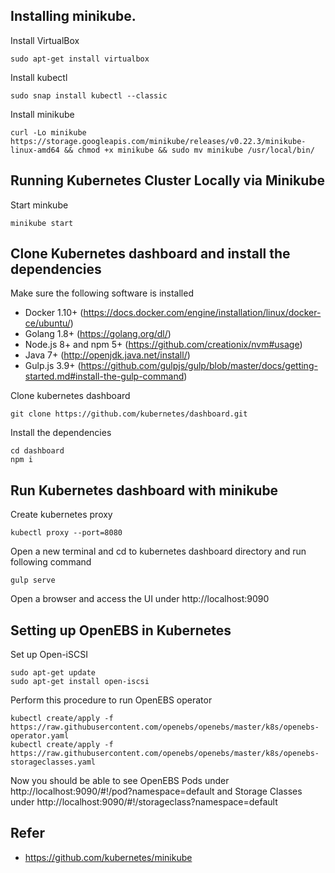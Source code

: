 ## Installing minikube.

Install VirtualBox

```
sudo apt-get install virtualbox
```
Install kubectl 
```
sudo snap install kubectl --classic
```
Install minikube
```
curl -Lo minikube https://storage.googleapis.com/minikube/releases/v0.22.3/minikube-linux-amd64 && chmod +x minikube && sudo mv minikube /usr/local/bin/
```

## Running Kubernetes Cluster Locally via Minikube

Start minkube 
```
minikube start
```

## Clone Kubernetes dashboard and install the dependencies

Make sure the following software is installed

* Docker 1.10+ (https://docs.docker.com/engine/installation/linux/docker-ce/ubuntu/)
* Golang 1.8+ (https://golang.org/dl/)
* Node.js 8+ and npm 5+ (https://github.com/creationix/nvm#usage)
* Java 7+ (http://openjdk.java.net/install/)
* Gulp.js 3.9+ (https://github.com/gulpjs/gulp/blob/master/docs/getting-started.md#install-the-gulp-command)

Clone kubernetes dashboard 
```
git clone https://github.com/kubernetes/dashboard.git
```
Install the dependencies 
```
cd dashboard
npm i
```
## Run Kubernetes dashboard with minikube

Create kubernetes proxy
```
kubectl proxy --port=8080
```
Open a new terminal and cd to kubernetes dashboard directory and run following command
```
gulp serve
```
Open a browser and access the UI under http://localhost:9090

## Setting up OpenEBS in Kubernetes

Set up Open-iSCSI 
```
sudo apt-get update
sudo apt-get install open-iscsi
```
Perform this procedure to run OpenEBS operator 
```
kubectl create/apply -f https://raw.githubusercontent.com/openebs/openebs/master/k8s/openebs-operator.yaml
kubectl create/apply -f https://raw.githubusercontent.com/openebs/openebs/master/k8s/openebs-storageclasses.yaml
```
Now you should be able to see OpenEBS Pods under http://localhost:9090/#!/pod?namespace=default
and Storage Classes under http://localhost:9090/#!/storageclass?namespace=default

## Refer
- https://github.com/kubernetes/minikube

